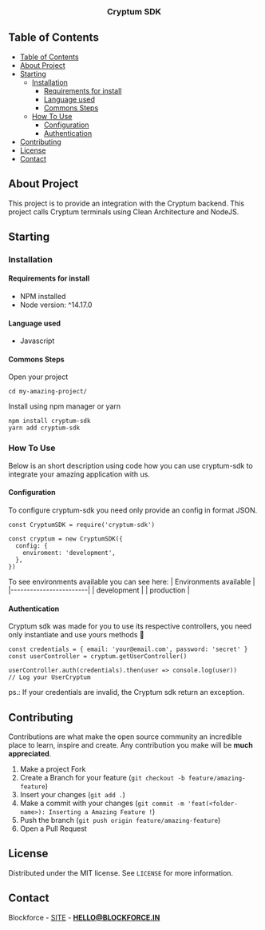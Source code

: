 <br />
<p align="center">
  <h3 align="center">Cryptum SDK</h3>
</p>

<!-- TABLE OF CONTENTS -->

## Table of Contents

- [Table of Contents](#table-of-contents)
- [About Project](#about-project)
- [Starting](#starting)
  - [Installation](#installation)
    - [Requirements for install](#requirements-for-install)
    - [Language used](#language-used)
    - [Commons Steps](#commons-steps)
  - [How To Use](#how-to-use)
    - [Configuration](#configuration)
    - [Authentication](#authentication)
- [Contributing](#contributing)
- [License](#license)
- [Contact](#contact)

## About Project

This project is to provide an integration with the Cryptum backend. This project calls Cryptum terminals using Clean Architecture and NodeJS.
## Starting
### Installation
#### Requirements for install

- NPM installed
- Node version: ^14.17.0
#### Language used

- Javascript
#### Commons Steps

Open your project
```
cd my-amazing-project/
```

Install using npm manager or yarn
```
npm install cryptum-sdk
yarn add cryptum-sdk
```
### How To Use

Below is an short description using code how you can use cryptum-sdk to integrate your amazing application with us.
#### Configuration

To configure cryptum-sdk you need only provide an config in format JSON.
```
const CryptumSDK = require('cryptum-sdk')

const cryptum = new CryptumSDK({
  config: {
    enviroment: 'development',
  },
})
```

To see environments available you can see here:
| Environments available |
|------------------------|
| development            |
| production             |
#### Authentication

Cryptum sdk was made for you to use its respective controllers, you need only instantiate and use yours methods 🚀

```
const credentials = { email: 'your@email.com', password: 'secret' }
const userController = cryptum.getUserController()

userController.auth(credentials).then(user => console.log(user))
// Log your UserCryptum
```

ps.: If your credentials are invalid, the Cryptum sdk return an exception.

## Contributing

Contributions are what make the open source community an incredible place to learn, inspire and create. Any contribution you make will be **much appreciated**.
1. Make a project Fork
2. Create a Branch for your feature (`git checkout -b feature/amazing-feature`)
3. Insert your changes (`git add .`)
4. Make a commit with your changes (`git commit -m 'feat(<folder-name>): Inserting a Amazing Feature !`)
5. Push the branch (`git push origin feature/amazing-feature`)
6. Open a Pull Request

## License

Distributed under the MIT license. See `LICENSE` for more information.

## Contact

Blockforce - [SITE](https://blockforce.in/) - **HELLO@BLOCKFORCE.IN**

